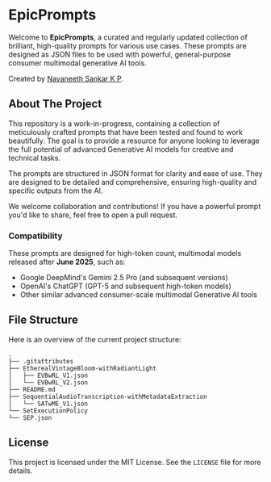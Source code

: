 # EpicPrompts

Welcome to **EpicPrompts**, a curated and regularly updated collection of brilliant, high-quality prompts for various use cases. These prompts are designed as JSON files to be used with powerful, general-purpose consumer multimodal generative AI tools.

Created by [Navaneeth Sankar K P](https://www.linkedin.com/in/navaneeth-sankar-k-p).

## About The Project

This repository is a work-in-progress, containing a collection of meticulously crafted prompts that have been tested and found to work beautifully. The goal is to provide a resource for anyone looking to leverage the full potential of advanced Generative AI models for creative and technical tasks.

The prompts are structured in JSON format for clarity and ease of use. They are designed to be detailed and comprehensive, ensuring high-quality and specific outputs from the AI.

We welcome collaboration and contributions! If you have a powerful prompt you'd like to share, feel free to open a pull request.

### Compatibility

These prompts are designed for high-token count, multimodal models released after **June 2025**, such as:
* Google DeepMind's Gemini 2.5 Pro (and subsequent versions)
* OpenAI's ChatGPT (GPT-5 and subsequent high-token models)
* Other similar advanced consumer-scale multimodal Generative AI tools

## File Structure

Here is an overview of the current project structure:

```
.
├── .gitattributes
├── EtherealVintageBloom-withRadiantLight
│   ├── EVBwRL_V1.json
│   └── EVBwRL_V2.json
├── README.md
├── SequentialAudioTranscription-withMetadataExtraction
│   └── SATwME_V1.json
└── SetExecutionPolicy
└── SEP.json
```

## License

This project is licensed under the MIT License. See the `LICENSE` file for more details.
